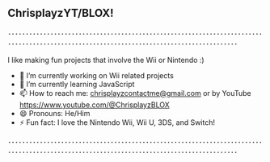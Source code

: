 ## ChrisplayzYT/BLOX!
･････････････････････････････････････････････････････････････････････････････････････････････････････････････････････････････････････････

I like making fun projects that involve the Wii or Nintendo :)


- 🔭 I’m currently working on Wii related projects
- 🌱 I’m currently learning JavaScript
- 📫 How to reach me: chrisplayzcontactme@gmail.com or by YouTube https://www.youtube.com/@ChrisplayzBLOX
- 😄 Pronouns: He/Him
- ⚡ Fun fact: I love the Nintendo Wii, Wii U, 3DS, and Switch!


･････････････････････････････････････････････････････････････････････････････････････････････････････････････････････････････････････････
